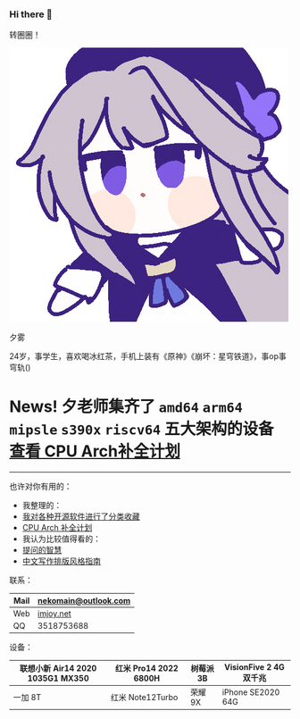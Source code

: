 ### Hi there 👋

转圈圈！

![herta](herta.gif)

夕雾

24岁，事学生，喜欢喝冰红茶，手机上装有《原神》《崩坏：星穹铁道》，事op事穹轨()

# News! 夕老师集齐了 `amd64` `arm64` `mipsle` `s390x` `riscv64` 五大架构的设备 [查看 CPU Arch补全计划](https://github.com/ty114514/ty114514/blob/main/arch.md)
---
也许对你有用的：

+ 我整理的：
+ [我对各种开源软件进行了分类收藏](https://github.com/ty114514?tab=stars)
+ [CPU Arch 补全计划](https://github.com/ty114514/ty114514/arch.md)
+ 我认为比较值得看的：
+ [提问的智慧](https://github.com/ryanhanwu/How-To-Ask-Questions-The-Smart-Way/blob/main/README-zh_CN.md)
+ [中文写作排版风格指南](https://github.com/RightCapitalHQ/chinese-style-guide)

联系：

|Mail|[nekomain@outlook.com](mailto:nekomain@outlook.com)|
|---|---|
|Web|[imjoy.net](https://imjoy.net)|
|QQ|3518753688|

设备：

|联想小新 Air14 2020 1035G1 MX350|红米 Pro14 2022 6800H|树莓派 3B|VisionFive 2 4G 双千兆|
|---|---|---|---|
|一加 8T|红米 Note12Turbo|荣耀 9X|iPhone SE2020 64G|
<!--
**ty114514/ty114514** is a ✨ _special_ ✨ repository because its `README.md` (this file) appears on your GitHub profile.

Here are some ideas to get you started:

- 🔭 I’m currently working on ...
- 🌱 I’m currently learning ...
- 👯 I’m looking to collaborate on ...
- 🤔 I’m looking for help with ...
- 💬 Ask me about ...
- 📫 How to reach me: ...
- 😄 Pronouns: ...
- ⚡ Fun fact: ...
-->
